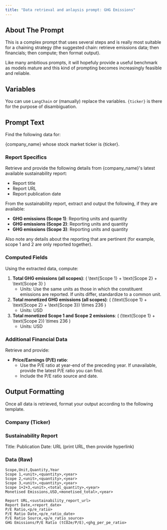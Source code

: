 ```yaml
---
title: "Data retrieval and anlaysis prompt: GHG Emissions"
---
```


## About The Prompt

This is a complex prompt that uses several steps and is really most suitable for a chaining strategy (the suggested chain: retrieve emissions data; then financials; then compute; then format output).

Like many ambitious prompts, it will hopefuly provide a useful benchmark as models mature and this kind of prompting becomes increasingly feasible and reliable.

## Variables

You can use `LangChain` or (manually) replace the variables. `{ticker}` is there for the purpose of disambiguation.

## Prompt Text

Find the following data for:

{company_name} whose stock market ticker is {ticker}.

### Report Specifics

Retrieve and provide the following details from {company_name}'s latest available sustainability report:

-  Report title
-  Report URL
- Report publication date  

From the sustainability report, extract and output the following, if they are available:

- **GHG emissions (Scope 1)**: Reporting units and quantity
- **GHG emissions (Scope 2)**: Reporting units and quantity
- **GHG emissions (Scope 3)**: Reporting units and quantity

Also note any details about the reporting that are pertinent (for example, scope 1 and 2 are only reported together).

### Computed Fields

Using the extracted data, compute:

1. **Total GHG emissions (all scopes)**: \( \text{Scope 1} + \text{Scope 2} + \text{Scope 3} \)
   - Units: Use the same units as those in which the constituent emissions are reported. If units differ, standardize to a common unit.
2. **Total monetized GHG emissions (all scopes)**: \( (\text{Scope 1} + \text{Scope 2} + \text{Scope 3}) \times 236 \)
   - Units: USD
3. **Total monetized Scope 1 and Scope 2 emissions**: \( (\text{Scope 1} + \text{Scope 2}) \times 236 \)
   - Units: USD

### Additional Financial Data

Retrieve and provide:

- **Price/Earnings (P/E) ratio**:
   - Use the P/E ratio at year-end of the preceding year. If unavailable, provide the latest P/E ratio you can find.
   - Include the P/E ratio source and date.

## Output Formatting

Once all data is retrieved, format your output according to the following template.

### Company (Ticker)

### Sustainability Report

Title:
Publication Date:
URL (print URL, then provide hyperlink)

### Data (Raw)

```csv
Scope,Unit,Quantity,Year
Scope 1,<unit>,<quantity>,<year>
Scope 2,<unit>,<quantity>,<year>
Scope 3,<unit>,<quantity>,<year>
Scope 1+2+3,<unit>,<total_quantity>,<year>
Monetised Emissions,USD,<monetised_total>,<year>

Report URL,<sustainability_report_url>
Report Date,<report_date>
P/E Ratio,<p/e_ratio>
P/E Ratio Date,<p/e_ratio_date>
P/E Ratio Source,<p/e_ratio_source>
GHG Emissions/P/E Ratio (tCO2e/P/E),<ghg_per_pe_ratio>